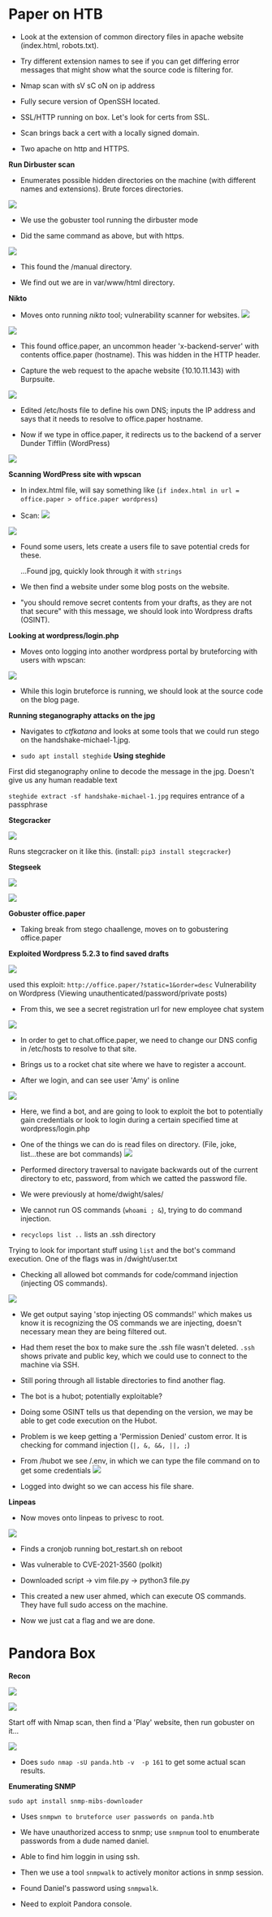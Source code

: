 # Paper on HTB

- Look at the extension of common directory files in apache website (index.html, robots.txt).

- Try different extension names to see if you can get differing error messages that might show what the source code is filtering for.

- Nmap scan with sV sC oN on ip address

- Fully secure version of OpenSSH located.

- SSL/HTTP running on box. Let's look for certs from SSL.

- Scan brings back a cert with a locally signed domain. 

- Two apache on http and HTTPS.

**Run Dirbuster scan**

- Enumerates possible hidden directories on the machine (with different names and extensions). Brute forces directories.

![](https://f004.backblazeb2.com/file/github-images/Pasted+image+20220424121655.png)

- We use the gobuster tool running the dirbuster mode

- Did the same command as above, but with https.

![](https://f004.backblazeb2.com/file/github-images/Pasted+image+20220424121928.png)

- This found the /manual directory.

- We find out we are in var/www/html directory.

**Nikto**

- Moves onto running *nikto* tool; vulnerability scanner for websites.
![](https://f004.backblazeb2.com/file/github-images/Pasted+image+20220424122248.png)

![](https://f004.backblazeb2.com/file/github-images/Pasted+image+20220424122016.png)
- This found office.paper, an uncommon header 'x-backend-server' with contents office.paper (hostname). This was hidden in the HTTP header.

- Capture the web request to the apache website {10.10.11.143) with Burpsuite.

![](https://f004.backblazeb2.com/file/github-images/Pasted+image+20220424122425.png)

- Edited /etc/hosts file to define his own DNS; inputs the IP address and says that it needs to resolve to office.paper hostname. 

- Now if we type in office.paper, it redirects us to the backend of a server Dunder Tifflin (WordPress)

![](https://f004.backblazeb2.com/file/github-images/Pasted+image+20220424122454.png)

**Scanning WordPress site with wpscan**

- In index.html file, will say something like (`if index.html in url = office.paper > office.paper wordpress`)

- Scan:
![](https://f004.backblazeb2.com/file/github-images/Pasted+image+20220424122603.png)

![](https://f004.backblazeb2.com/file/github-images/Pasted+image+20220424122706.png)

- Found some users, lets create a users file to save potential creds for these.

	...Found jpg, quickly look through it with `strings`

- We then find a website under some blog posts on the website.

- "you should remove secret contents from your drafts, as they are not that secure" with this message, we should look into Wordpress drafts (OSINT).

**Looking at wordpress/login.php**

- Moves onto logging into another wordpress portal by bruteforcing with users with wpscan:

![](https://f004.backblazeb2.com/file/github-images/Pasted+image+20220424123252.png)

- While this login bruteforce is running, we should look at the source code on the blog page.

**Running steganography attacks on the jpg**

- Navigates to *ctfkatana* and looks at some tools that we could run stego on the handshake-michael-1.jpg.

- `sudo apt install steghide` **Using steghide**

First did steganography online to decode the message in the jpg. Doesn't give us any human readable text

`steghide extract -sf handshake-michael-1.jpg` requires entrance of a passphrase

**Stegcracker**

![](https://f004.backblazeb2.com/file/github-images/Pasted+image+20220424124216.png)

Runs stegcracker on it like this. (install: `pip3 install stegcracker`)

**Stegseek**

![](https://f004.backblazeb2.com/file/github-images/Pasted+image+20220424124357.png)

![](https://f004.backblazeb2.com/file/github-images/Pasted+image+20220424124407.png)

**Gobuster office.paper**

- Taking break from stego chaallenge, moves on to gobustering office.paper

**Exploited Wordpress 5.2.3 to find saved drafts**

![](https://f004.backblazeb2.com/file/github-images/Pasted+image+20220424124717.png)

used this exploit: `http://office.paper/?static=1&order=desc` Vulnerability on Wordpress (Viewing unauthenticated/password/private posts)

- From this, we see a secret registration url for new employee chat system

![](https://f004.backblazeb2.com/file/github-images/Pasted+image+20220424124947.png)

- In order to get to chat.office.paper, we need to change our DNS config in /etc/hosts to resolve to that site.

- Brings us to a rocket chat site where we have to register a account.

- After we login, and can see user 'Amy' is online

![](https://f004.backblazeb2.com/file/github-images/Pasted+image+20220424125202.png)


- Here, we find a bot, and are going to look to exploit the bot to potentially gain credentials or look to login during a certain specified time at wordpress/login.php

- One of the things we can do is read files on directory. (File, joke, list...these are bot commands)
![](https://f004.backblazeb2.com/file/github-images/Pasted+image+20220424125721.png)

- Performed directory traversal to navigate backwards out of the current directory to etc, password, from which we catted the password file. 

- We were previously at home/dwight/sales/

- We cannot run OS commands (`whoami ; &`), trying to do command injection.

- `recyclops list ..` lists an .ssh directory 

Trying to look for important stuff using `list` and the bot's command execution. One of the flags was in /dwight/user.txt

- Checking all allowed bot commands for code/command injection (injecting OS commands).

![](https://f004.backblazeb2.com/file/github-images/Pasted+image+20220424130737.png)

- We get output saying 'stop injecting OS commands!' which makes us know it is recognizing the OS commands we are injecting, doesn't necessary mean they are being filtered out.

- Had them reset the box to make sure the .ssh file wasn't deleted. `.ssh` shows private and public key, which we could use to connect to the machine via SSH.

- Still poring through all listable directories to find another flag.

- The bot is a hubot; potentially exploitable?

- Doing some OSINT tells us that depending on the version, we may be able to get code execution on the Hubot.

- Problem is we keep getting a 'Permission Denied' custom error. It is checking for command injection (`|, &, &&, ||, ;`)


- From /hubot we see /.env, in which we can type the file command on to get some credentials 
![](https://f004.backblazeb2.com/file/github-images/Pasted+image+20220424133029.png)

- Logged into dwight so we can access his file share. 

**Linpeas**

- Now moves onto linpeas to privesc to root.

![](https://f004.backblazeb2.com/file/github-images/Pasted+image+20220424133315.png)

- Finds a cronjob running bot_restart.sh on reboot

- Was vulnerable to CVE-2021-3560 (polkit)

- Downloaded script -> vim file.py -> python3 file.py

- This created a new user ahmed, which can execute OS commands. They have full sudo access on the machine. 

- Now we just cat a flag and we are done.

# Pandora Box

**Recon** 

![](https://f004.backblazeb2.com/file/github-images/Pasted+image+20220424135444.png)

![](https://f004.backblazeb2.com/file/github-images/Pasted+image+20220424140327.png)

Start off with Nmap scan, then find a 'Play' website, then run gobuster on it... 

![](https://f004.backblazeb2.com/file/github-images/Pasted+image+20220424141424.png)

- Does `sudo nmap -sU panda.htb -v  -p 161`  to get some actual scan results.

**Enumerating SNMP**

`sudo apt install snmp-mibs-downloader`

- Uses `snmpwn to bruteforce user passwords on panda.htb`

- We have unauthorized access to snmp; use `snmpnum` tool to enumberate passwords from a dude named daniel.

- Able to find him loggin in using ssh.

- Then we use a tool `snmpwalk` to actively monitor actions in snmp session.

- Found Daniel's password using `snmpwalk`.

- Need to exploit Pandora console.




